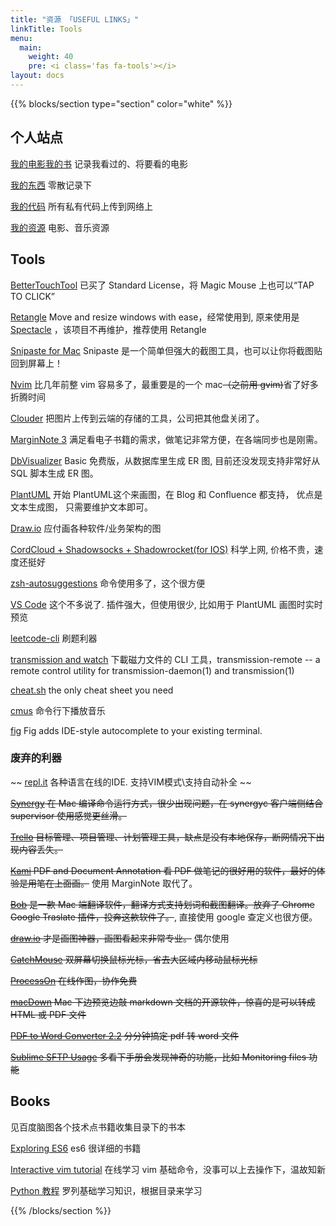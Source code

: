 ```yaml
---
title: "资源 「USEFUL LINKS」"
linkTitle: Tools
menu:
  main:
    weight: 40
    pre: <i class='fas fa-tools'></i>
layout: docs
---
```

{{% blocks/section type="section" color="white" %}}

## 个人站点
[我的电影我的书](https://movie.douban.com/mine) 记录我看过的、将要看的电影

[我的东西](https://www.douban.com/people/Hyvi/doulists/all) 零散记录下

[我的代码](https://bitbucket.org) 所有私有代码上传到网络上

[我的资源]( https://springsunday.net/ ) 电影、音乐资源
## Tools
[BetterTouchTool](https://folivora.ai) 已买了 Standard License，将 Magic Mouse 上也可以“TAP TO CLICK” 

[Retangle](https://github.com/rxhanson/Rectangle) Move and resize windows with ease，经常使用到, 原来使用是 [Spectacle](https://github.com/eczarny/spectacle#keyboard-shortcuts) ，该项目不再维护，推荐使用 Retangle

[Snipaste for Mac](https://zh.snipaste.com/) Snipaste 是一个简单但强大的截图工具，也可以让你将截图贴回到屏幕上！

[Nvim](https://github.com/Hyvi/dotfiles) 比几年前整 vim 容易多了，最重要是的一个 mac~~（之前用 gvim)~~省了好多折腾时间

[Clouder](https://chrome.google.com/webstore/detail/clouder/fjblekdlcidmadghbofmenknaegldcic) 把图片上传到云端的存储的工具，公司把其他盘关闭了。

[MarginNote 3]() 满足看电子书籍的需求，做笔记非常方便，在各端同步也是刚需。

[DbVisualizer](https://www.dbvis.com/) Basic 免费版，从数据库里生成 ER 图, 目前还没发现支持非常好从 SQL 脚本生成 ER 图。

[PlantUML](https://plantuml.com/) 开始 PlantUML这个来画图，在 Blog 和 Confluence 都支持， 优点是文本生成图， 只需要维护文本即可。 

[Draw.io](https://app.diagrams.net/) 应付画各种软件/业务架构的图

[CordCloud + Shadowsocks + Shadowrocket(for IOS)]() 科学上网, 价格不贵，速度还挺好

[zsh-autosuggestions](https://github.com/zsh-users/zsh-autosuggestions) 命令使用多了，这个很方便

[VS Code](#) 这个不多说了. 插件强大，但使用很少, 比如用于 PlantUML 画图时实时预览

[leetcode-cli](#) 刷题利器

[transmission and watch](https://cli-ck.io/transmission-cli-user-guide/) 下載磁力文件的 CLI 工具，transmission-remote -- a remote control utility for transmission-daemon(1) and transmission(1)

[cheat.sh](https://github.com/chubin/cheat.sh) the only cheat sheet you need

[cmus](https://cmus.github.io/) 命令行下播放音乐

[fig]() Fig adds IDE-style autocomplete to your existing terminal.

### 废弃的利器
~~ [repl.it](repl.it) 各种语言在线的IDE. 支持VIM模式\支持自动补全 ~~

~~[Synergy](https://github.com/symless/synergy-core) 在 Mac 编译命令运行方式，很少出现问题，在 synergyc 客户端侧结合 supervisor 使用感觉更丝滑。~~

~~[Trello](https://trello.com) 目标管理、项目管理、计划管理工具，缺点是没有本地保存，断网情况下出现内容丢失。~~

~~[Kami](https://www.kamiapp.com/) PDF and Document Annotation  看 PDF 做笔记的很好用的软件，最好的体验是用笔在上面画。~~ 使用 MarginNote 取代了。

~~[Bob](https://github.com/ripperhe/Bob) 是一款 Mac 端翻译软件，翻译方式支持划词和截图翻译。放弃了 Chrome Google Traslate 插件，投奔这款软件了。~~, 直接使用 google 查定义也很方便。

~~[draw.io](draw.io) 才是画图神器，画图看起来非常专业。~~ 偶尔使用

~~[CatchMouse](http://macdownload.informer.com/catchmouse/download/) 双屏幕切换鼠标光标，省去大区域内移动鼠标光标~~

~~[ProcessOn](www.processon.com) 在线作图，协作免费~~

~~[macDown](https://macdown.uranusjr.com/) Mac 下边预览边敲 markdown 文档的开源软件，惊喜的是可以转成 HTML 或 PDF 文件~~

~~[PDF to Word Converter   2.2](http://soft.macx.cn/soft5054.htm)  分分钟搞定 pdf 转 word 文件~~

~~[Sublime SFTP Usage](https://wbond.net/sublime_packages/sftp/usage) 多看下手册会发现神奇的功能，比如 Monitoring files 功能~~

## Books
见百度脑图各个技术点书籍收集目录下的书本

[Exploring ES6](http://exploringjs.com/es6.html) es6 很详细的书籍

[Interactive vim tutorial](http://www.openvim.com/tutorial.html) 在线学习 vim 基础命令，没事可以上去操作下，温故知新

[Python 教程](https://www.liaoxuefeng.com/wiki/0014316089557264a6b348958f449949df42a6d3a2e542c000) 罗列基础学习知识，根据目录来学习

{{% /blocks/section %}}
